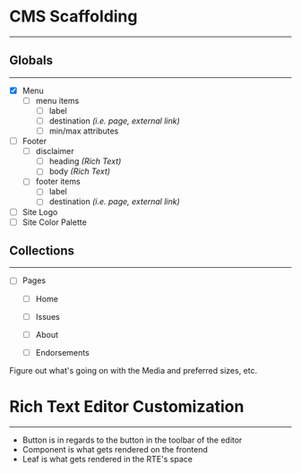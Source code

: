 # CMS Scaffolding
---------------------------

## Globals
-------------
- [x] Menu
  - [ ] menu items
    - [ ] label
    - [ ] destination *(i.e. page, external link)*
    - [ ] min/max attributes
- [ ] Footer
  - [ ] disclaimer
    - [ ] heading *(Rich Text)*
    - [ ] body *(Rich Text)*
  - [ ] footer items
    - [ ] label
    - [ ] destination *(i.e. page, external link)*
- [ ] Site Logo
- [ ] Site Color Palette

## Collections
-------------
- [ ] Pages
  - [ ] Home
  - [ ] Issues
  - [ ] About
  - [ ] Endorsements


Figure out what's going on with the Media and preferred sizes, etc.

# Rich Text Editor Customization
---------------------------
- Button is in regards to the button in the toolbar of the editor
- Component is what gets rendered on the frontend
- Leaf is what gets rendered in the RTE's space
